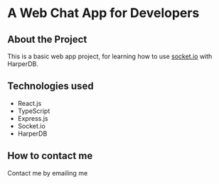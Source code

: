 # A Web Chat App for Developers

## About the Project

This is a basic web app project, for learning how to use [socket.io](https://socket.io) with HarperDB.

## Technologies used

- React.js
- TypeScript
- Express.js
- Socket.io
- HarperDB

## How to contact me

Contact me by emailing me
